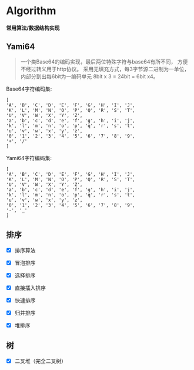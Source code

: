 # Algorithm
**常用算法/数据结构实现**

## Yami64

> 一个类Base64的编码实现，最后两位特殊字符与base64有所不同，
> 方便不经过转义用于http协议。
> 采用无填充方式，每3字节源二进制为一单位，内部分割出每6bit为一编码单元
> 8bit x 3 = 24bit = 6bit x4。

Base64字符编码集:
```
[   
'A', 'B', 'C', 'D', 'E', 'F', 'G', 'H', 'I', 'J',
'K', 'L', 'M', 'N', 'O', 'P', 'Q', 'R', 'S', 'T',
'U', 'V', 'W', 'X', 'Y', 'Z',
'a', 'b', 'c', 'd', 'e', 'f', 'g', 'h', 'i', 'j',
'k', 'l', 'm', 'n', 'o', 'p', 'q', 'r', 's', 't',
'u', 'v', 'w', 'x', 'y', 'z',
'0', '1', '2', '3', '4', '5', '6', '7', '8', '9',
'+', '/'
]
```
Yami64字符编码集:
```
[   
'A', 'B', 'C', 'D', 'E', 'F', 'G', 'H', 'I', 'J',
'K', 'L', 'M', 'N', 'O', 'P', 'Q', 'R', 'S', 'T',
'U', 'V', 'W', 'X', 'Y', 'Z',
'a', 'b', 'c', 'd', 'e', 'f', 'g', 'h', 'i', 'j',
'k', 'l', 'm', 'n', 'o', 'p', 'q', 'r', 's', 't',
'u', 'v', 'w', 'x', 'y', 'z',
'0', '1', '2', '3', '4', '5', '6', '7', '8', '9',
'-', '_'
]
```


## 排序

- [x] 排序算法

- [x]  冒泡排序

- [x]  选择排序

- [x]  直接插入排序

- [x]  快速排序

- [x]  归并排序

- [x]  堆排序

## 树

- [x] 二叉堆（完全二叉树）
